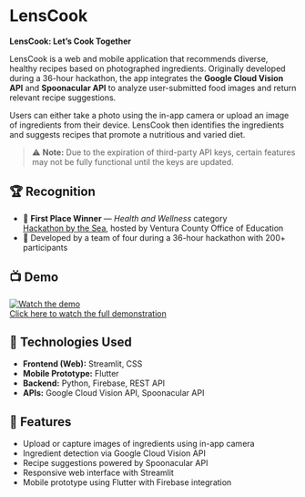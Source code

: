# LensCook

**LensCook: Let’s Cook Together**

LensCook is a web and mobile application that recommends diverse, healthy recipes based on photographed ingredients. Originally developed during a 36-hour hackathon, the app integrates the **Google Cloud Vision API** and **Spoonacular API** to analyze user-submitted food images and return relevant recipe suggestions.

Users can either take a photo using the in-app camera or upload an image of ingredients from their device. LensCook then identifies the ingredients and suggests recipes that promote a nutritious and varied diet.

> ⚠️ **Note:** Due to the expiration of third-party API keys, certain features may not be fully functional until the keys are updated.

## 🏆 Recognition

- 🥇 **First Place Winner** — *Health and Wellness* category  
  [Hackathon by the Sea](https://www.vcoe.org/), hosted by Ventura County Office of Education  
- 👥 Developed by a team of four during a 36-hour hackathon with 200+ participants

## 📺 Demo

[![Watch the demo](https://img.youtube.com/vi/rtS5ua4Xm2k/0.jpg)](https://www.youtube.com/watch?v=rtS5ua4Xm2k&t=3625s)  
[Click here to watch the full demonstration](https://www.youtube.com/watch?v=rtS5ua4Xm2k&t=3625s)

## 🔧 Technologies Used

- **Frontend (Web):** Streamlit, CSS  
- **Mobile Prototype:** Flutter  
- **Backend:** Python, Firebase, REST API  
- **APIs:** Google Cloud Vision API, Spoonacular API

## 🚀 Features

- Upload or capture images of ingredients using in-app camera
- Ingredient detection via Google Cloud Vision API
- Recipe suggestions powered by Spoonacular API
- Responsive web interface with Streamlit
- Mobile prototype using Flutter with Firebase integration
